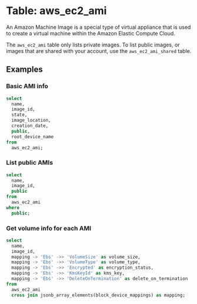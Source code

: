 # Table: aws_ec2_ami

An Amazon Machine Image is a special type of virtual appliance that is used to create a virtual machine within the Amazon Elastic Compute Cloud.

The `aws_ec2_ami` table only lists private images. To list public images, or images that are shared with your account, use the `aws_ec2_ami_shared` table.

## Examples

### Basic AMI info

```sql
select
  name,
  image_id,
  state,
  image_location,
  creation_date,
  public,
  root_device_name
from
  aws_ec2_ami;
```

### List public AMIs

```sql
select
  name,
  image_id,
  public
from
  aws_ec2_ami
where
  public;
```

### Get volume info for each AMI

```sql
select
  name,
  image_id,
  mapping -> 'Ebs' ->> 'VolumeSize' as volume_size,
  mapping -> 'Ebs' ->> 'VolumeType' as volume_type,
  mapping -> 'Ebs' ->> 'Encrypted' as encryption_status,
  mapping -> 'Ebs' ->> 'KmsKeyId' as kms_key,
  mapping -> 'Ebs' ->> 'DeleteOnTermination' as delete_on_termination
from
  aws_ec2_ami
  cross join jsonb_array_elements(block_device_mappings) as mapping;
```
